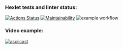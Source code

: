 ### Hexlet tests and linter status:
[![Actions Status](https://github.com/NickLebedev96/java-project-lvl1/workflows/hexlet-check/badge.svg)](https://github.com/NickLebedev96/java-project-lvl1/actions)
[![Maintainability](https://api.codeclimate.com/v1/badges/a99a88d28ad37a79dbf6/maintainability)](https://codeclimate.com/github/codeclimate/codeclimate/maintainability)
![example workflow](https://github.com/NickLebedev96/java-project-lvl1/actions/workflows/main.yml/badge.svg)  
### Video example:
[![asciicast](https://asciinema.org/a/3BzyiCONOAqMkbciN3HHW93mN.svg)](https://asciinema.org/a/3BzyiCONOAqMkbciN3HHW93mN)

